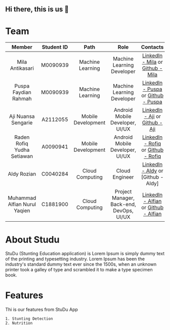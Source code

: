 ## Hi there, this is us 👋

# Team
|         Member                | Student ID |        Path        |                Role                        |                           Contacts                        |
| :--------------------:        | :--------: | :----------------: | :----------------------------------------: | :--------------------------------------------------------------------------------------------------------: |
|  Mila Antikasari              |  M0090939  |  Machine Learning  |         Machine Learning Developer         |      [LinkedIn - Mila] or [Github - Mila]        |
|  Puspa Faydian Rahmah         |  M0090939  |  Machine Learning  |         Machine Learning Developer         |      [LinkedIn - Puspa] or [Github - Puspa]      |
|  Aji Nuansa Sengarie          |  A2112055  | Mobile Development |       Android Mobile Developer, UI/UX      |        [LinkedIn - Aji] or [Github - Aji]        |
|  Raden Rofiq Yudha Setiawan   |  A0090941  | Mobile Development |       Android Mobile Developer, UI/UX      |      [LinkedIn - Rofiq] or [Github - Rofiq]      |
|  Aldy Rozian                  |  C0040284  |  Cloud Computing   |               Cloud Engineer               |      [LinkedIn - Aldy] or [Github - Aldy]        |
|  Muhammad Alfian Nurul Yaqien |  C1881900  |  Cloud Computing   |  Project Manager, Back-end, DevOps, UI/UX  |      [LinkedIn - Alfian] or [Github - Alfian]    |

# About Studu
StuDu (Stunting Education application) is Lorem Ipsum is simply dummy text of the printing and typesetting industry. Lorem Ipsum has been the industry's standard dummy text ever since the 1500s, when an unknown printer took a galley of type and scrambled it to make a type specimen book.

# Features
Thi is our features from StuDu App

```
1. Stunting Detection
2. Nutrition
```

<!-- Linked In -->
[Linkedin - Mila]: https://www.linkedin.com/in/akhdanmuhardi/
[LinkedIn - Puspa]: https://www.linkedin.com/in/nevindraa/
[Linkedin - Aji]: https://www.linkedin.com/in/ansengarie/
[Linkedin - Rofiq]: https://www.linkedin.com/in/raden-rofiq-yudha-setyawan-709bb3192/
[Linkedin - Aldy]: https://www.linkedin.com/in/cloudsecledy/
[Linkedin - Alfian]: https://www.linkedin.com/in/sekar-larasati/

<!-- Linked In -->
[Github - Mila]: https://github.com/nevindra
[Github - Puspa]: https://github.com/sahirrrr
[Github - Aji]: https://github.com/ansengarie
[Github - Rofiq]: https://github.com/rofiqyudha
[Github - Alfian]: https://github.com/sekarlm
